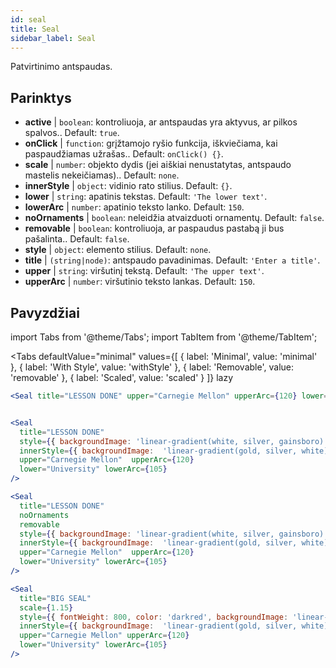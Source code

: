 ```yaml
---
id: seal 
title: Seal
sidebar_label: Seal
---
```


Patvirtinimo antspaudas.

## Parinktys

* __active__ | `boolean`: kontroliuoja, ar antspaudas yra aktyvus, ar pilkos spalvos.. Default: `true`.
* __onClick__ | `function`: grįžtamojo ryšio funkcija, iškviečiama, kai paspaudžiamas užrašas.. Default: `onClick() {}`.
* __scale__ | `number`: objekto dydis (jei aiškiai nenustatytas, antspaudo mastelis nekeičiamas).. Default: `none`.
* __innerStyle__ | `object`: vidinio rato stilius. Default: `{}`.
* __lower__ | `string`: apatinis tekstas. Default: `'The lower text'`.
* __lowerArc__ | `number`: apatinio teksto lanko. Default: `150`.
* __noOrnaments__ | `boolean`: neleidžia atvaizduoti ornamentų. Default: `false`.
* __removable__ | `boolean`: kontroliuoja, ar paspaudus pastabą ji bus pašalinta.. Default: `false`.
* __style__ | `object`: elemento stilius. Default: `none`.
* __title__ | `(string|node)`: antspaudo pavadinimas. Default: `'Enter a title'`.
* __upper__ | `string`: viršutinį tekstą. Default: `'The upper text'`.
* __upperArc__ | `number`: viršutinio teksto lankas. Default: `150`.


## Pavyzdžiai

import Tabs from '@theme/Tabs';
import TabItem from '@theme/TabItem';

<Tabs
    defaultValue="minimal"
    values={[
        { label: 'Minimal', value: 'minimal' },
        { label: 'With Style', value: 'withStyle' },
        { label: 'Removable', value: 'removable' },
        { label: 'Scaled', value: 'scaled' }
    ]}
    lazy
>

<TabItem value="minimal">

```jsx live
<Seal title="LESSON DONE" upper="Carnegie Mellon" upperArc={120} lower="University" lowerArc={105} />
```

</TabItem>


<TabItem value="withStyle">

```jsx live

<Seal 
  title="LESSON DONE" 
  style={{ backgroundImage: 'linear-gradient(white, silver, gainsboro)'}}
  innerStyle={{ backgroundImage:  'linear-gradient(gold, silver, white)' }}
  upper="Carnegie Mellon"  upperArc={120} 
  lower="University" lowerArc={105}
/>
```

</TabItem>

<TabItem value="removable">

```jsx live
<Seal 
  title="LESSON DONE" 
  noOrnaments
  removable
  style={{ backgroundImage: 'linear-gradient(white, silver, gainsboro)'}}
  innerStyle={{ backgroundImage:  'linear-gradient(gold, silver, white)' }}
  upper="Carnegie Mellon"  upperArc={120} 
  lower="University" lowerArc={105}
/>
```

</TabItem>

<TabItem value="scaled">

```jsx live
<Seal 
  title="BIG SEAL" 
  scale={1.15}
  style={{ fontWeight: 800, color: 'darkred', backgroundImage: 'linear-gradient(white, silver, gainsboro)'}}
  innerStyle={{ backgroundImage:  'linear-gradient(gold, silver, white)' }}
  upper="Carnegie Mellon" upperArc={120} 
  lower="University" lowerArc={105}
/>
```

</TabItem>

</Tabs>
